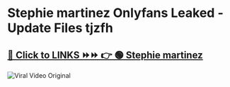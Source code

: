 
 # Stephie martinez Onlyfans Leaked - Update Files tjzfh

## <h2><a href="https://clipsfans.com/Stephie_martinez&ref=git">🔗 Click to LINKS ⏩⏩ 👉 🟢 Stephie martinez </a></h2>

<a href="https://clipsfans.com/Stephie_martinez&ref=git" rel="nofollow" data-target="animated-image.originalLink"><img src="https://i.ibb.co.com/xMMVF88/686577567.gif" alt="Viral Video Original" style="max-width: 100%; display: inline-block;" data-target="animated-image.originalImage"></a>

